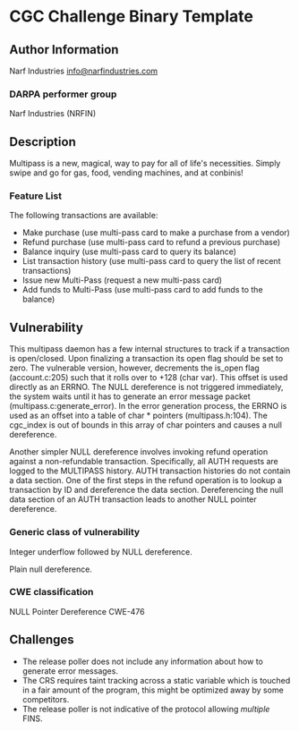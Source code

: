 # CGC Challenge Binary Template

## Author Information

Narf Industries <info@narfindustries.com>

### DARPA performer group

Narf Industries (NRFIN)

## Description

Multipass is a new, magical, way to pay for all of life's necessities. Simply swipe and go for gas, food, vending machines, and at conbinis! 

### Feature List

The following transactions are available:
- Make purchase (use multi-pass card to make a purchase from a vendor)
- Refund purchase (use multi-pass card to refund a previous purchase)
- Balance inquiry (use multi-pass card to query its balance)
- List transaction history (use multi-pass card to query the list of recent transactions)
- Issue new Multi-Pass (request a new multi-pass card)
- Add funds to Multi-Pass (use multi-pass card to add funds to the balance)

## Vulnerability

This multipass daemon has a few internal structures to track if a transaction is open/closed. Upon finalizing a transaction its open flag should be set to zero.
The vulnerable version, however, decrements the is_open flag (account.c:205) such that it rolls over to +128 (char var). This offset is used directly as an ERRNO.
The NULL dereference is not triggered immediately, the system waits until it has to generate an error message packet (multipass.c:generate_error). 
In the error generation process, the ERRNO is used as an offset into a table of char * pointers (multipass.h:104). The cgc_index is out of bounds in this array of char pointers and causes a null dereference.

Another simpler NULL dereference involves invoking refund operation against a non-refundable transaction. Specifically, all AUTH requests are logged to the MULTIPASS history. AUTH transaction histories do not contain a data section. One of the first steps in the refund operation is to lookup a transaction by ID and dereference the data section. Dereferencing the null data section of an AUTH transaction leads to another NULL pointer dereference. 

### Generic class of vulnerability

Integer underflow followed by NULL dereference.

Plain null dereference.

### CWE classification

NULL Pointer Dereference
CWE-476

## Challenges
* The release poller does not include any information about how to generate error messages.
* The CRS requires taint tracking across a static variable which is touched in a fair amount of the program, this might be optimized away by some competitors.
* The release poller is not indicative of the protocol allowing *multiple* FINS.


